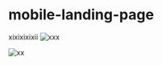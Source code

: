 # mobile-landing-page
xixixixixii
![xxx](https://github.com/user-attachments/assets/c8008a7b-717f-4397-b432-0961437cd540)

![xx](https://github.com/user-attachments/assets/38db8789-f711-4933-8046-7ca6e379a580)
